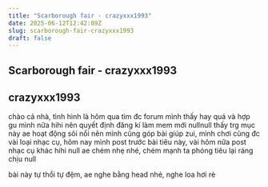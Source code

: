 ```yaml
---
title: "Scarborough fair - crazyxxx1993"
date: 2025-06-12T12:42:09Z
slug: scarborough-fair-crazyxxx1993
draft: false
---
```


## Scarborough fair - crazyxxx1993

## crazyxxx1993

chào cả nhà, tình hình là hôm qua tìm đc forum mình thấy hay quá và hợp gu mình nữa hihi nên quyết định đăng kí làm mem mới nullnull
thấy trg mục này ae hoạt động sôi nổi nên mình cũng góp bài giúp zui, mình chơi cũng đc vài loại nhạc cụ, hôm nay mình post trước bài tiêu này, vài hôm nữa post nhạc cụ khác hihi null ae chém nhẹ nhé, chém mạnh ta phóng tiêu lại ráng chịu null

bài này tự thổi tự đệm, ae nghe bằng head nhé, nghe loa hơi rè